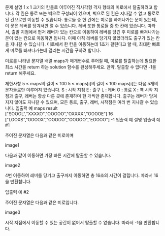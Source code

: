 문제 설명
1 x 1 크기의 칸들로 이루어진 직사각형 격자 형태의 미로에서 탈출하려고 합니다. 각 칸은 통로 또는 벽으로 구성되어 있으며, 벽으로 된 칸은 지나갈 수 없고 통로로 된 칸으로만 이동할 수 있습니다. 통로들 중 한 칸에는 미로를 빠져나가는 문이 있는데, 이 문은 레버를 당겨서만 열 수 있습니다. 레버 또한 통로들 중 한 칸에 있습니다. 따라서, 출발 지점에서 먼저 레버가 있는 칸으로 이동하여 레버를 당긴 후 미로를 빠져나가는 문이 있는 칸으로 이동하면 됩니다. 이때 아직 레버를 당기지 않았더라도 출구가 있는 칸을 지나갈 수 있습니다. 미로에서 한 칸을 이동하는데 1초가 걸린다고 할 때, 최대한 빠르게 미로를 빠져나가는데 걸리는 시간을 구하려 합니다.

미로를 나타낸 문자열 배열 maps가 매개변수로 주어질 때, 미로를 탈출하는데 필요한 최소 시간을 return 하는 solution 함수를 완성해주세요. 만약, 탈출할 수 없다면 -1을 return 해주세요.

제한사항
5 ≤ maps의 길이 ≤ 100
5 ≤ maps[i]의 길이 ≤ 100
maps[i]는 다음 5개의 문자들로만 이루어져 있습니다.
S : 시작 지점
E : 출구
L : 레버
O : 통로
X : 벽
시작 지점과 출구, 레버는 항상 다른 곳에 존재하며 한 개씩만 존재합니다.
출구는 레버가 당겨지지 않아도 지나갈 수 있으며, 모든 통로, 출구, 레버, 시작점은 여러 번 지나갈 수 있습니다.
입출력 예
maps result
["SOOOL","XXXXO","OOOOO","OXXXX","OOOOE"] 16
["LOOXS","OOOOX","OOOOO","OOOOO","EOOOO"] -1
입출력 예 설명
입출력 예 #1

주어진 문자열은 다음과 같은 미로이며

image1

다음과 같이 이동하면 가장 빠른 시간에 탈출할 수 있습니다.

image2

4번 이동하여 레버를 당기고 출구까지 이동하면 총 16초의 시간이 걸립니다. 따라서 16을 반환합니다.

입출력 예 #2

주어진 문자열은 다음과 같은 미로입니다.

image3

시작 지점에서 이동할 수 있는 공간이 없어서 탈출할 수 없습니다. 따라서 -1을 반환합니다.
